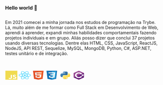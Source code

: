 ### Hello world 👋
##
Em 2021 comecei a minha jornada nos estudos de programação na Trybe. Lá, muito além de me formar como Full Stack em Desenvolvimento de Web, aprendi á aprender, expandi minhas habilidades comportamentais fazendo projetos individuais e em grupo. Aliás posso dizer que conclui 37 projetos usando diversas tecnologias. Dentre elas HTML, CSS, JavaScript, ReactJS, NodeJS, API REST, Sequelize, MySQL, MongoDB, Python, C#, ASP.NET, testes unitário e de integração.

<br/>
  
 <div style="display: inline_block"><br>
  <img align="center" alt="Rafa-Js" height="30" width="40" src="https://raw.githubusercontent.com/devicons/devicon/master/icons/javascript/javascript-plain.svg">
  <img align="center" alt="Rafa-React" height="30" width="40" src="https://raw.githubusercontent.com/devicons/devicon/master/icons/react/react-original.svg">
  <img align="center" alt="Rafa-HTML" height="30" width="40" src="https://raw.githubusercontent.com/devicons/devicon/master/icons/html5/html5-original.svg">
  <img align="center" alt="Rafa-CSS" height="30" width="40" src="https://raw.githubusercontent.com/devicons/devicon/master/icons/css3/css3-original.svg">
  <img align="center" alt="Rafa-Python" height="30" width="40" src="https://raw.githubusercontent.com/devicons/devicon/master/icons/python/python-original.svg">
  <img align="center" alt="Rafa-Csharp" height="30" width="40" src="https://raw.githubusercontent.com/devicons/devicon/master/icons/csharp/csharp-original.svg">
</div>
  
